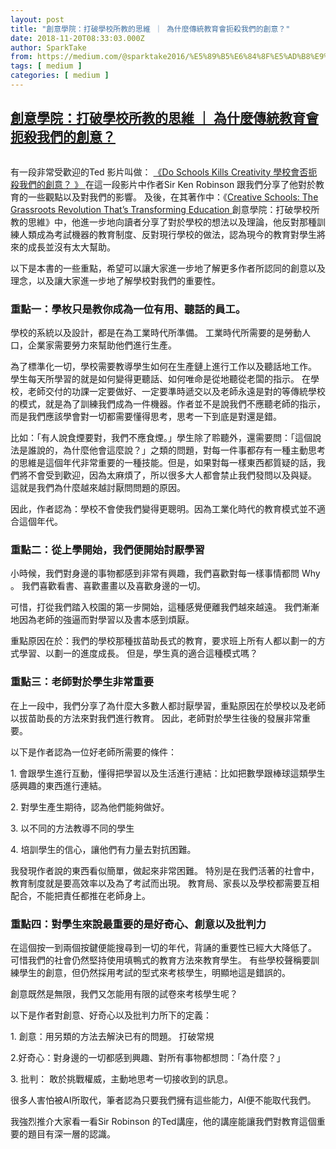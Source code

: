 ```yaml
---
layout: post
title: "創意學院：打破學校所教的思維 ｜ 為什麼傳統教育會扼殺我們的創意？"
date: 2018-11-20T08:33:03.000Z
author: SparkTake
from: https://medium.com/@sparktake2016/%E5%89%B5%E6%84%8F%E5%AD%B8%E9%99%A2-%E6%89%93%E7%A0%B4%E5%AD%B8%E6%A0%A1%E6%89%80%E6%95%99%E7%9A%84%E6%80%9D%E7%B6%AD-%E7%82%BA%E4%BB%80%E9%BA%BC%E5%82%B3%E7%B5%B1%E6%95%99%E8%82%B2%E6%9C%83%E6%89%BC%E6%AE%BA%E6%88%91%E5%80%91%E7%9A%84%E5%89%B5%E6%84%8F-5b470795bc06?source=rss-8971a0b791db------2
tags: [ medium ]
categories: [ medium ]
---
```

<!--1542702783000-->
[創意學院：打破學校所教的思維 ｜ 為什麼傳統教育會扼殺我們的創意？](https://medium.com/@sparktake2016/%E5%89%B5%E6%84%8F%E5%AD%B8%E9%99%A2-%E6%89%93%E7%A0%B4%E5%AD%B8%E6%A0%A1%E6%89%80%E6%95%99%E7%9A%84%E6%80%9D%E7%B6%AD-%E7%82%BA%E4%BB%80%E9%BA%BC%E5%82%B3%E7%B5%B1%E6%95%99%E8%82%B2%E6%9C%83%E6%89%BC%E6%AE%BA%E6%88%91%E5%80%91%E7%9A%84%E5%89%B5%E6%84%8F-5b470795bc06?source=rss-8971a0b791db------2)
------

<div>
<figure><img alt="" src="https://cdn-images-1.medium.com/max/1024/0*Vpz9s36S_9-39MR4" /></figure><p>有一段非常受歡迎的Ted 影片叫做： <a href="https://www.ted.com/talks/ken_robinson_says_schools_kill_creativity">《Do Schools Kills Creativity 學校會否扼殺我們的創意？ 》 </a>在這一段影片中作者Sir Ken Robinson 跟我們分享了他對於教育的一些觀點以及對我們的影響。 及後，在其著作中：《<a href="https://www.amazon.com/Creative-Schools-Grassroots-Revolution-Transforming/dp/0143108069/ref=as_li_ss_tl?s=books&amp;ie=UTF8&amp;qid=1531829428&amp;sr=1-2&amp;keywords=creative+schools&amp;linkCode=sl1&amp;tag=niklasgoekeco-20&amp;linkId=23920d21688d5e6cc4c813e1591cef2b">Creative Schools: The Grassroots Revolution That’s Transforming Education </a>創意學院：打破學校所教的思維》中，他進一步地向讀者分享了對於學校的想法以及理論，他反對那種訓練人類成為考試機器的教育制度、反對現行學校的做法，認為現今的教育對學生將來的成長並沒有太大幫助。</p><p>以下是本書的一些重點，希望可以讓大家進一步地了解更多作者所認同的創意以及理念，以及讓大家進一步地了解學校對我們的重要性。</p><h3>重點一：學枚只是教你成為一位有用、聽話的員工。</h3><p>學校的系統以及設計，都是在為工業時代所準備。 工業時代所需要的是勞動人口，企業家需要勞力來幫助他們進行生產。</p><p>為了標準化一切，學校需要教導學生如何在生產鏈上進行工作以及聽話地工作。 學生每天所學習的就是如何變得更聽話、如何唯命是從地聽從老闆的指示。 在學校，老師交付的功課一定要做好、一定要準時遞交以及老師永遠是對的等傳統學校的模式，就是為了訓練我們成為一件機器。作者並不是說我們不應聽老師的指示，而是我們應該學會對一切都需要懂得思考，思考一下到底是對還是錯。</p><p>比如：「有人說食煙要對，我們不應食煙。」學生除了聆聽外，還需要問：「這個說法是誰說的，為什麼他會這麼說？」之類的問題，對每一件事都存有一種主動思考的思維是這個年代非常重要的一種技能。但是，如果對每一樣東西都質疑的話，我們將不會受到歡迎，因為太麻煩了，所以很多大人都會禁止我們發問以及與疑。 這就是我們為什麼越來越討厭問問題的原因。</p><p>因此，作者認為：學校不會使我們變得更聰明。因為工業化時代的教育模式並不適合這個年代。</p><h3>重點二：從上學開始，我們便開始討厭學習</h3><p>小時候，我們對身邊的事物都感到非常有興趣，我們喜歡對每一樣事情都問 Why 。 我們喜歡看書、喜歡畫畫以及喜歡身邊的一切。</p><p>可惜，打從我們踏入校園的第一步開始，這種感覺便離我們越來越遠。 我們漸漸地因為老師的強逼而對學習以及書本感到煩厭。</p><p>重點原因在於：我們的學校那種拔苗助長式的教育，要求班上所有人都以劃一的方式學習、以劃一的進度成長。 但是，學生真的適合這種模式嗎？</p><h3>重點三：老師對於學生非常重要</h3><p>在上一段中，我們分享了為什麼大多數人都討厭學習，重點原因在於學校以及老師以拔苗助長的方法來對我們進行教育。 因此，老師對於學生往後的發展非常重要。</p><p>以下是作者認為一位好老師所需要的條件：</p><p>1. 會跟學生進行互動，懂得把學習以及生活進行連結：比如把數學跟棒球這類學生感興趣的東西進行連結。</p><p>2. 對學生產生期待，認為他們能夠做好。</p><p>3. 以不同的方法教導不同的學生</p><p>4. 培訓學生的信心，讓他們有力量去對抗困難。</p><p>我發現作者說的東西看似簡單，做起來非常困難。 特別是在我們活著的社會中，教育制度就是要高效率以及為了考試而出現。 教育局、家長以及學校都需要互相配合，不能把責任都推在老師身上。</p><h3>重點四：對學生來說最重要的是好奇心、創意以及批判力</h3><p>在這個按一到兩個按鍵便能搜尋到一切的年代，背誦的重要性已經大大降低了。 可惜我們的社會仍然堅持使用填鴨式的教育方法來教育學生。 有些學校聲稱要訓練學生的創意，但仍然採用考試的型式來考核學生，明顯地這是錯誤的。</p><p>創意既然是無限，我們又怎能用有限的試卷來考核學生呢？</p><p>以下是作者對創意、好奇心以及批判力所下的定義：</p><p>1. 創意：用另類的方法去解決已有的問題。 打破常規</p><p>2.好奇心：對身邊的一切都感到興趣、對所有事物都想問：「為什麼？」</p><p>3. 批判： 敢於挑戰權威，主動地思考一切接收到的訊息。</p><p>很多人害怕被AI所取代，筆者認為只要我們擁有這些能力，AI便不能取代我們。</p><p>我強烈推介大家看一看Sir Robinson 的Ted講座，他的講座能讓我們對教育這個重要的題目有深一層的認識。</p><img src="https://medium.com/_/stat?event=post.clientViewed&referrerSource=full_rss&postId=5b470795bc06" width="1" height="1" alt="">
</div>
